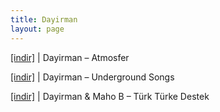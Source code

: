 ```yaml
---
title: Dayirman
layout: page
---
```


<a href="https://cloud.mail.ru/public/fc82273ff514/Dayirman%20-%20Atmosfer" target="_blank">[indir]</a>   |   Dayirman &#8211; Atmosfer

<a href="https://cloud.mail.ru/public/d7b87460db4a/Day%C4%B1rman%20-%20Underground" target="_blank">[indir]</a>   |   Dayirman &#8211; Underground Songs

<a href="https://cloud.mail.ru/public/ba35fb6c34a4/Maho-B%20%26%20Day%C4%B1rman%20-%20Turk%20Turke%20Destek%20E.P" target="_blank">[indir]</a>   |   Dayirman & Maho B &#8211; Türk Türke Destek